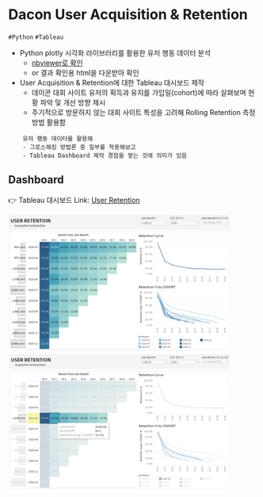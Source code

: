 # Dacon User Acquisition & Retention
`#Python` `#Tableau` 
- Python plotly 시각화 라이브러리를 활용한 유저 행동 데이터 분석
	- [nbviewer로 확인](https://nbviewer.jupyter.org/gist/ssujeong/9d76507f1a3abacff6f4249ef1b1604e/Dacon_%EC%9C%A0%EC%A0%80%20%ED%96%89%EB%8F%99%20%EB%B6%84%EC%84%9D.ipynb)
	- or 결과 확인용 html을 다운받아 확인
- User Acquisition & Retention에 대한 Tableau 대시보드 제작 
	- 데이콘 대회 사이트 유저의 획득과 유지를 가입일(cohort)에 따라 살펴보며 현황 파악 및 개선 방향 제시
	- 주기적으로 방문하지 않는 대회 사이트 특성을 고려해 Rolling Retention 측정 방법 활용함
```
	유저 행동 데이터를 활용해 
	- 그로스해킹 방법론 중 일부를 적용해보고
	- Tableau Dashboard 제작 경험을 쌓는 것에 의미가 있음
```

## Dashboard
:point_right: Tableau 대시보드 Link: [User Retention](https://public.tableau.com/app/profile/.52832678/viz/UserRetention_16249748567350/1)

<img src="./image/Dashboard.PNG" width="450">
<img src="./image/Dashboard with highlight.PNG" width="450">


